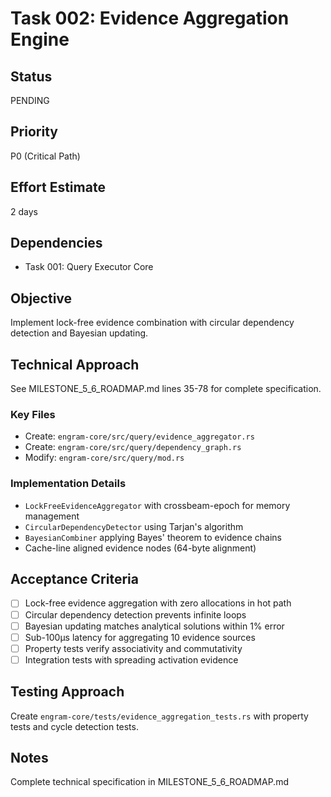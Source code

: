 # Task 002: Evidence Aggregation Engine

## Status
PENDING

## Priority
P0 (Critical Path)

## Effort Estimate
2 days

## Dependencies
- Task 001: Query Executor Core

## Objective
Implement lock-free evidence combination with circular dependency detection and Bayesian updating.

## Technical Approach
See MILESTONE_5_6_ROADMAP.md lines 35-78 for complete specification.

### Key Files
- Create: `engram-core/src/query/evidence_aggregator.rs`
- Create: `engram-core/src/query/dependency_graph.rs`
- Modify: `engram-core/src/query/mod.rs`

### Implementation Details
- `LockFreeEvidenceAggregator` with crossbeam-epoch for memory management
- `CircularDependencyDetector` using Tarjan's algorithm
- `BayesianCombiner` applying Bayes' theorem to evidence chains
- Cache-line aligned evidence nodes (64-byte alignment)

## Acceptance Criteria
- [ ] Lock-free evidence aggregation with zero allocations in hot path
- [ ] Circular dependency detection prevents infinite loops
- [ ] Bayesian updating matches analytical solutions within 1% error
- [ ] Sub-100μs latency for aggregating 10 evidence sources
- [ ] Property tests verify associativity and commutativity
- [ ] Integration tests with spreading activation evidence

## Testing Approach
Create `engram-core/tests/evidence_aggregation_tests.rs` with property tests and cycle detection tests.

## Notes
Complete technical specification in MILESTONE_5_6_ROADMAP.md

